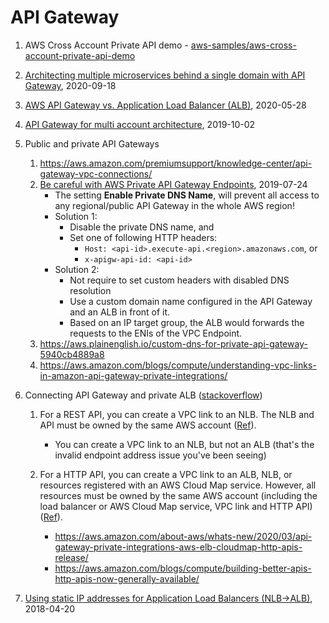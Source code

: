 # API Gateway

1. AWS Cross Account Private API demo - [aws-samples/aws-cross-account-private-api-demo](https://github.com/aws-samples/aws-cross-account-private-api-demo)

1. [Architecting multiple microservices behind a single domain with API Gateway](https://aws.amazon.com/blogs/compute/architecting-multiple-microservices-behind-a-single-domain-with-amazon-api-gateway/), 2020-09-18

1. [AWS API Gateway vs. Application Load Balancer (ALB)](https://dashbird.io/blog/aws-api-gateway-vs-application-load-balancer/), 2020-05-28

1. [API Gateway for multi account architecture](https://www.levvel.io/resource-library/aws-api-gateway-for-multi-account-architecture), 2019-10-02

1. Public and private API Gateways

    1. https://aws.amazon.com/premiumsupport/knowledge-center/api-gateway-vpc-connections/
    2. [Be careful with AWS Private API Gateway Endpoints](https://st-g.de/2019/07/be-careful-with-aws-private-api-gateway-endpoints), 2019-07-24
        - The setting **Enable Private DNS Name**,  will prevent all access to any regional/public API Gateway in the whole AWS region!
        - Solution 1:
            - Disable the private DNS name, and
            - Set one of following HTTP headers:
                - `Host: <api-id>.execute-api.<region>.amazonaws.com`, or
                - `x-apigw-api-id: <api-id>`
        - Solution 2:
            - Not require to set custom headers with disabled DNS resolution
            - Use a custom domain name configured in the API Gateway and an ALB in front of it.
            - Based on an IP target group, the ALB would forwards the requests to the ENIs of the VPC Endpoint.
    3. https://aws.plainenglish.io/custom-dns-for-private-api-gateway-5940cb4889a8
    4. https://aws.amazon.com/blogs/compute/understanding-vpc-links-in-amazon-api-gateway-private-integrations/

1. Connecting API Gateway and private ALB ([stackoverflow](https://stackoverflow.com/questions/50782573/connecting-aws-api-gateway-and-private-alb))

    1. For a REST API, you can create a VPC link to an NLB. The NLB and API must be owned by the same AWS account ([Ref](https://docs.aws.amazon.com/apigateway/latest/developerguide/getting-started-with-private-integration.html)).
        - You can create a VPC link to an NLB, but not an ALB (that's the invalid endpoint address issue you've been seeing)

    1. For a HTTP API, you can create a VPC link to an ALB, NLB, or resources registered with an AWS Cloud Map service. However, all resources must be owned by the same AWS account (including the load balancer or AWS Cloud Map service, VPC link and HTTP API)
    ([Ref](https://docs.aws.amazon.com/apigateway/latest/developerguide/http-api-develop-integrations-private.html)).
        - https://aws.amazon.com/about-aws/whats-new/2020/03/api-gateway-private-integrations-aws-elb-cloudmap-http-apis-release/
        - https://aws.amazon.com/blogs/compute/building-better-apis-http-apis-now-generally-available/


1. [Using static IP addresses for Application Load Balancers (NLB->ALB)](https://aws.amazon.com/blogs/networking-and-content-delivery/using-static-ip-addresses-for-application-load-balancers/), 2018-04-20

